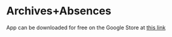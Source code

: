 # Archives+Absences

App can be downloaded for free on the Google Store at [this link](https://play.google.com/store/apps/details?id=phalen.peter.archives)
